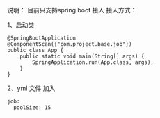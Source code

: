 说明：
目前只支持spring boot 接入
接入方式：

1、启动类

    @SpringBootApplication
    @ComponentScan({"com.project.base.job"})
    public class App {
        public static void main(String[] args) {
            SpringApplication.run(App.class, args);
        }
    }
    
2、yml 文件 加入

    job:
      poolSize: 15
    